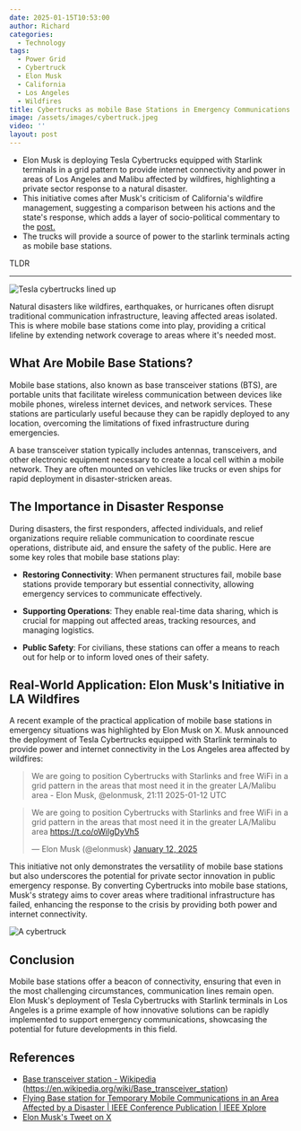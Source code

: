 ```yaml
---
date: 2025-01-15T10:53:00
author: Richard
categories:
  - Technology
tags:
  - Power Grid
  - Cybertruck
  - Elon Musk
  - California
  - Los Angeles
  - Wildfires
title: Cybertrucks as mobile Base Stations in Emergency Communications
image: /assets/images/cybertruck.jpeg
video: ''
layout: post
---
```

- Elon Musk is deploying Tesla Cybertrucks equipped with Starlink terminals in a grid pattern to provide internet connectivity and power in areas of Los Angeles and Malibu affected by wildfires, highlighting a private sector response to a natural disaster.
- This initiative comes after Musk's criticism of California's wildfire management, suggesting a comparison between his actions and the state's response, which adds a layer of socio-political commentary to the [post.](https://x.com/elonmusk/status/1878550409851093287)
- The trucks will provide a source of power to the starlink terminals acting as mobile base stations.

TLDR

---

![Tesla cybertrucks lined up](https://pbs.twimg.com/media/GhHzgf1W8AARQfS?format=jpg&name=small "Tesla cybertrucks lined up")



Natural disasters like wildfires, earthquakes, or hurricanes often disrupt traditional communication infrastructure, leaving affected areas isolated. This is where mobile base stations come into play, providing a critical lifeline by extending network coverage to areas where it's needed most.

## What Are Mobile Base Stations?

Mobile base stations, also known as base transceiver stations (BTS), are portable units that facilitate wireless communication between devices like mobile phones, wireless internet devices, and network services. These stations are particularly useful because they can be rapidly deployed to any location, overcoming the limitations of fixed infrastructure during emergencies.

A base transceiver station typically includes antennas, transceivers, and other electronic equipment necessary to create a local cell within a mobile network.  They are often mounted on vehicles like trucks or even ships for rapid deployment in disaster-stricken areas. 

## The Importance in Disaster Response

During disasters, the first responders, affected individuals, and relief organizations require reliable communication to coordinate rescue operations, distribute aid, and ensure the safety of the public. Here are some key roles that mobile base stations play:

- **Restoring Connectivity**: When permanent structures fail, mobile base stations provide temporary but essential connectivity, allowing emergency services to communicate effectively.
  
- **Supporting Operations**: They enable real-time data sharing, which is crucial for mapping out affected areas, tracking resources, and managing logistics.
  
- **Public Safety**: For civilians, these stations can offer a means to reach out for help or to inform loved ones of their safety.

## Real-World Application: Elon Musk's Initiative in LA Wildfires

A recent example of the practical application of mobile base stations in emergency situations was highlighted by Elon Musk on X. Musk announced the deployment of Tesla Cybertrucks equipped with Starlink terminals to provide power and internet connectivity in the Los Angeles area affected by wildfires:

> We are going to position Cybertrucks with Starlinks and free WiFi in a grid pattern in the areas that most need it in the greater LA/Malibu area - Elon Musk, @elonmusk, 21:11 2025-01-12 UTC [](#)[](https://x.com/elonmusk/status/1878550409851093287)

<blockquote class="twitter-tweet"><p lang="en" dir="ltr">We are going to position Cybertrucks with Starlinks and free WiFi in a grid pattern in the areas that most need it in the greater LA/Malibu area <a href="https://t.co/oWilgDyVh5">https://t.co/oWilgDyVh5</a></p>&mdash; Elon Musk (@elonmusk) <a href="https://twitter.com/elonmusk/status/1878550409851093287?ref_src=twsrc%5Etfw">January 12, 2025</a></blockquote> <script async src="https://platform.twitter.com/widgets.js" charset="utf-8"></script>

This initiative not only demonstrates the versatility of mobile base stations but also underscores the potential for private sector innovation in public emergency response. By converting Cybertrucks into mobile base stations, Musk's strategy aims to cover areas where traditional infrastructure has failed, enhancing the response to the crisis by providing both power and internet connectivity.

![A cybertruck](/RDjarbeng/assets/images/cybertruck.jpeg "A cybertruck")

## Conclusion

Mobile base stations  offer a beacon of connectivity, ensuring that even in the most challenging circumstances, communication lines remain open. Elon Musk's deployment of Tesla Cybertrucks with Starlink terminals in Los Angeles is a prime example of how innovative solutions can be rapidly implemented to support emergency communications, showcasing the potential for future developments in this field.

## References

- [Base transceiver station - Wikipedia](https://en.wikipedia.org/wiki/Base_transceiver_station) (https://en.wikipedia.org/wiki/Base_transceiver_station)
- [Flying Base station for Temporary Mobile Communications in an Area Affected by a Disaster | IEEE Conference Publication | IEEE Xplore](https://ieeexplore.ieee.org/document/8385785) [](#)[](https://ieeexplore.ieee.org/document/8636379)
- [Elon Musk's Tweet on X](https://x.com/elonmusk/status/1878550409851093287) [](#)[](https://x.com/elonmusk/status/1878550409851093287)
